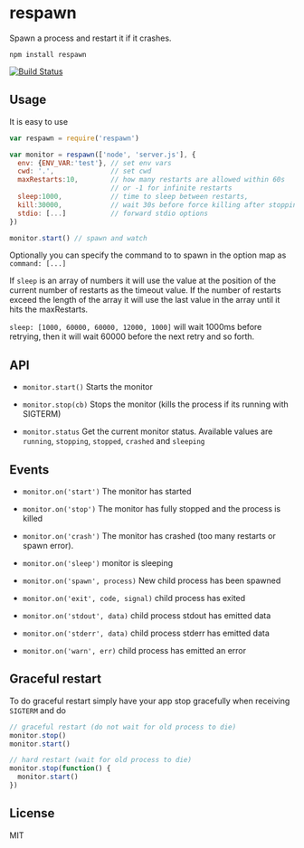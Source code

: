 # respawn

Spawn a process and restart it if it crashes.

```
npm install respawn
```

[![Build Status](https://travis-ci.org/mafintosh/respawn.png)](https://travis-ci.org/mafintosh/respawn)

## Usage

It is easy to use

``` js
var respawn = require('respawn')

var monitor = respawn(['node', 'server.js'], {
  env: {ENV_VAR:'test'}, // set env vars
  cwd: '.',              // set cwd
  maxRestarts:10,        // how many restarts are allowed within 60s
                         // or -1 for infinite restarts
  sleep:1000,            // time to sleep between restarts,
  kill:30000,            // wait 30s before force killing after stopping
  stdio: [...]           // forward stdio options
})

monitor.start() // spawn and watch
```

Optionally you can specify the command to to spawn in the option map as `command: [...]`

If `sleep` is an array of numbers it will use the value at the position of the current number of restarts as the timeout value. If the number of restarts exceed the length of the array it will use the last value in the array until it hits the maxRestarts.

`sleep: [1000, 60000, 60000, 12000, 1000]` will wait 1000ms before retrying, then it will wait 60000 before the next retry and so forth.

## API

* `monitor.start()` Starts the monitor

* `monitor.stop(cb)` Stops the monitor (kills the process if its running with SIGTERM)

* `monitor.status` Get the current monitor status. Available values are `running`, `stopping`, `stopped`, `crashed` and `sleeping`

## Events

* `monitor.on('start')` The monitor has started

* `monitor.on('stop')`  The monitor has fully stopped and the process is killed

* `monitor.on('crash')`  The monitor has crashed (too many restarts or spawn error).

* `monitor.on('sleep')` monitor is sleeping

* `monitor.on('spawn', process)` New child process has been spawned

* `monitor.on('exit', code, signal)` child process has exited

* `monitor.on('stdout', data)` child process stdout has emitted data

* `monitor.on('stderr', data)` child process stderr has emitted data

* `monitor.on('warn', err)` child process has emitted an error

## Graceful restart

To do graceful restart simply have your app stop gracefully when receiving `SIGTERM` and do

``` js
// graceful restart (do not wait for old process to die)
monitor.stop()
monitor.start()

// hard restart (wait for old process to die)
monitor.stop(function() {
  monitor.start()
})
```

## License

MIT
